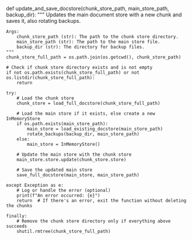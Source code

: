 def update_and_save_docstore(chunk_store_path, main_store_path, backup_dir):
    """
    Updates the main document store with a new chunk and saves it, also rotating backups.

    Args:
        chunk_store_path (str): The path to the chunk store directory.
        main_store_path (str): The path to the main store file.
        backup_dir (str): The directory for backup files.
    """
    chunk_store_full_path = os.path.join(os.getcwd(), chunk_store_path)
    
    # Check if chunk store directory exists and is not empty
    if not os.path.exists(chunk_store_full_path) or not os.listdir(chunk_store_full_path):
        return

    try:
        # Load the chunk store
        chunk_store = load_full_docstore(chunk_store_full_path)

        # Load the main store if it exists, else create a new InMemoryStore
        if os.path.exists(main_store_path):
            main_store = load_existing_docstore(main_store_path)
            rotate_backups(backup_dir, main_store_path)
        else:
            main_store = InMemoryStore()

        # Update the main store with the chunk store
        main_store.store.update(chunk_store.store)

        # Save the updated main store
        save_full_docstore(main_store, main_store_path)

    except Exception as e:
        # Log or handle the error (optional)
        print(f"An error occurred: {e}")
        return  # If there's an error, exit the function without deleting the chunks

    finally:
        # Remove the chunk store directory only if everything above succeeds
        shutil.rmtree(chunk_store_full_path)
